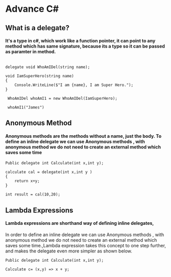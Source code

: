 # Advance C#

## What is a delegate?
#### It's a type in c#, which work like a function pointer, it can point to any method which has same signature, because its a type so it can be passed as paramter in method.

```
    
delegate void WhoAmIDel(string name);

void IamSuperHero(string name)
{
    Console.WriteLine($"I am {name}, I am Super Hero.");
}

 WhoAmIDel whoAmI1 = new WhoAmIDel(IamSuperHero);
 
 whoAmI1("James")

```

## Anonymous Method
#### Anonymous methods are the methods without a name, just the body. To define an inline delegate we can use Anonymous methods , with anonymous method we do not need to create an external method which saves some time

```
Public delegate int Calculate(int x,int y);

calculate cal = delegate(int x,int y )
{
    return x+y;
} 

int result = cal(10,20);
```


## Lambda Expressions
#### Lambda expressions are shorthand way of defining inline delegates,
In order to define an inline delegate we can use Anonymous methods , with anonymous method we do not need to create an external method which saves some time.,Lambda expression takes this concept to one step further, and makes the delegate even more simpler as shown below.

```
Public delegate int Calculate(int x,int y);

Calculate c= (x,y) => x + y;

```

